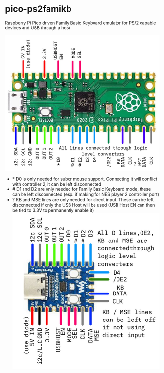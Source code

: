 # pico-ps2famikb
Raspberry Pi Pico driven Family Basic Keyboard emulator for PS/2 capable devices and USB through a host

![](pico-wiring-guide.jpg)
- \* D0 is only needed for subor mouse support. Connecting it will conflict with controller 2, it can be left disconnected
- \# D1 and D2 are only needed for Family Basic Keyboard mode, these can be left disconnected (esp. if making for NES player 2 controller port)
- \? KB and MSE lines are only needed for direct input. These can be left disconnected if only the USB Host will be used (USB Host EN can then be tied to 3.3V to permanently enable it)
![](pico-zero-wiring-guide.jpg)
